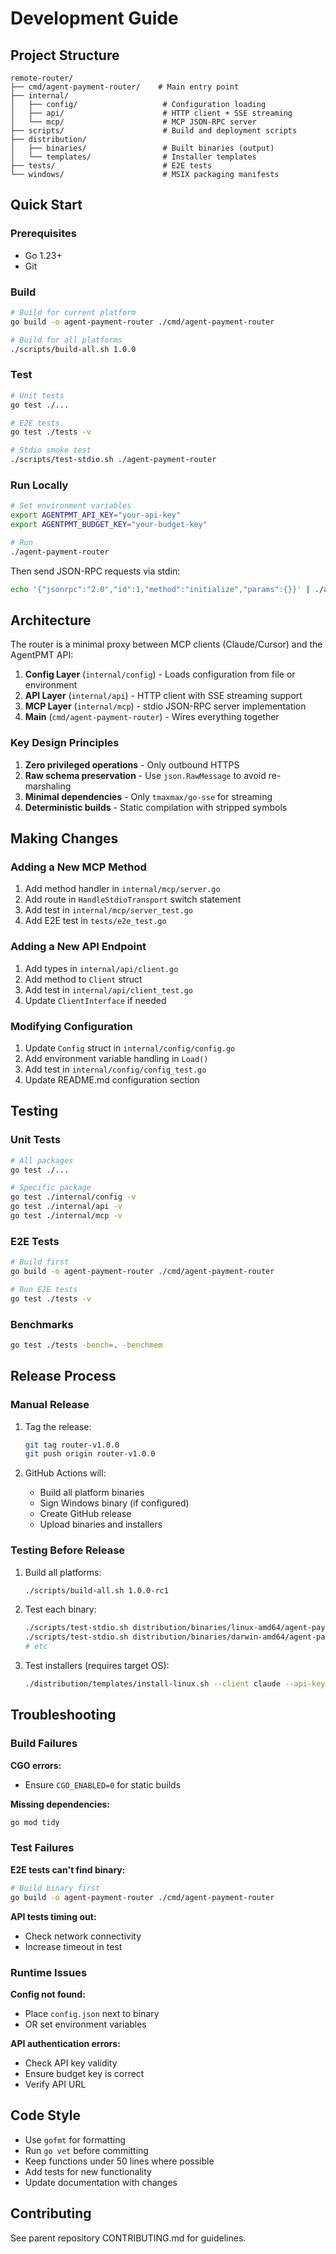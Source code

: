 # Development Guide

## Project Structure

```
remote-router/
├── cmd/agent-payment-router/    # Main entry point
├── internal/
│   ├── config/                   # Configuration loading
│   ├── api/                      # HTTP client + SSE streaming
│   └── mcp/                      # MCP JSON-RPC server
├── scripts/                      # Build and deployment scripts
├── distribution/
│   ├── binaries/                 # Built binaries (output)
│   └── templates/                # Installer templates
├── tests/                        # E2E tests
└── windows/                      # MSIX packaging manifests
```

## Quick Start

### Prerequisites

- Go 1.23+
- Git

### Build

```bash
# Build for current platform
go build -o agent-payment-router ./cmd/agent-payment-router

# Build for all platforms
./scripts/build-all.sh 1.0.0
```

### Test

```bash
# Unit tests
go test ./...

# E2E tests
go test ./tests -v

# Stdio smoke test
./scripts/test-stdio.sh ./agent-payment-router
```

### Run Locally

```bash
# Set environment variables
export AGENTPMT_API_KEY="your-api-key"
export AGENTPMT_BUDGET_KEY="your-budget-key"

# Run
./agent-payment-router
```

Then send JSON-RPC requests via stdin:
```bash
echo '{"jsonrpc":"2.0","id":1,"method":"initialize","params":{}}' | ./agent-payment-router
```

## Architecture

The router is a minimal proxy between MCP clients (Claude/Cursor) and the AgentPMT API:

1. **Config Layer** (`internal/config`) - Loads configuration from file or environment
2. **API Layer** (`internal/api`) - HTTP client with SSE streaming support
3. **MCP Layer** (`internal/mcp`) - stdio JSON-RPC server implementation
4. **Main** (`cmd/agent-payment-router`) - Wires everything together

### Key Design Principles

1. **Zero privileged operations** - Only outbound HTTPS
2. **Raw schema preservation** - Use `json.RawMessage` to avoid re-marshaling
3. **Minimal dependencies** - Only `tmaxmax/go-sse` for streaming
4. **Deterministic builds** - Static compilation with stripped symbols

## Making Changes

### Adding a New MCP Method

1. Add method handler in `internal/mcp/server.go`
2. Add route in `HandleStdioTransport` switch statement
3. Add test in `internal/mcp/server_test.go`
4. Add E2E test in `tests/e2e_test.go`

### Adding a New API Endpoint

1. Add types in `internal/api/client.go`
2. Add method to `Client` struct
3. Add test in `internal/api/client_test.go`
4. Update `ClientInterface` if needed

### Modifying Configuration

1. Update `Config` struct in `internal/config/config.go`
2. Add environment variable handling in `Load()`
3. Add test in `internal/config/config_test.go`
4. Update README.md configuration section

## Testing

### Unit Tests

```bash
# All packages
go test ./...

# Specific package
go test ./internal/config -v
go test ./internal/api -v
go test ./internal/mcp -v
```

### E2E Tests

```bash
# Build first
go build -o agent-payment-router ./cmd/agent-payment-router

# Run E2E tests
go test ./tests -v
```

### Benchmarks

```bash
go test ./tests -bench=. -benchmem
```

## Release Process

### Manual Release

1. Tag the release:
   ```bash
   git tag router-v1.0.0
   git push origin router-v1.0.0
   ```

2. GitHub Actions will:
   - Build all platform binaries
   - Sign Windows binary (if configured)
   - Create GitHub release
   - Upload binaries and installers

### Testing Before Release

1. Build all platforms:
   ```bash
   ./scripts/build-all.sh 1.0.0-rc1
   ```

2. Test each binary:
   ```bash
   ./scripts/test-stdio.sh distribution/binaries/linux-amd64/agent-payment-router
   ./scripts/test-stdio.sh distribution/binaries/darwin-amd64/agent-payment-router
   # etc
   ```

3. Test installers (requires target OS):
   ```bash
   ./distribution/templates/install-linux.sh --client claude --api-key test --budget-key test
   ```

## Troubleshooting

### Build Failures

**CGO errors:**
- Ensure `CGO_ENABLED=0` for static builds

**Missing dependencies:**
```bash
go mod tidy
```

### Test Failures

**E2E tests can't find binary:**
```bash
# Build binary first
go build -o agent-payment-router ./cmd/agent-payment-router
```

**API tests timing out:**
- Check network connectivity
- Increase timeout in test

### Runtime Issues

**Config not found:**
- Place `config.json` next to binary
- OR set environment variables

**API authentication errors:**
- Check API key validity
- Ensure budget key is correct
- Verify API URL

## Code Style

- Use `gofmt` for formatting
- Run `go vet` before committing
- Keep functions under 50 lines where possible
- Add tests for new functionality
- Update documentation with changes

## Contributing

See parent repository CONTRIBUTING.md for guidelines.
